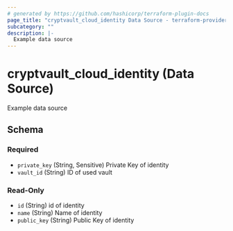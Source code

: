 ```yaml
---
# generated by https://github.com/hashicorp/terraform-plugin-docs
page_title: "cryptvault_cloud_identity Data Source - terraform-provider-cryptvault"
subcategory: ""
description: |-
  Example data source
---
```


# cryptvault_cloud_identity (Data Source)

Example data source



<!-- schema generated by tfplugindocs -->
## Schema

### Required

- `private_key` (String, Sensitive) Private Key of identity
- `vault_id` (String) ID of used vault

### Read-Only

- `id` (String) id of identity
- `name` (String) Name of identity
- `public_key` (String) Public Key of identity
